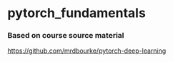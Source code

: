 # pytorch_fundamentals

### Based on course source material 
https://github.com/mrdbourke/pytorch-deep-learning
